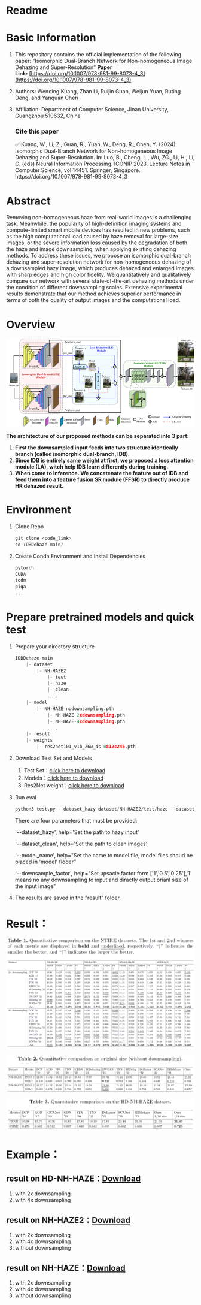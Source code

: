 # Readme

# ****Basic Information****

1. This repository contains the official implementation of the following paper: "Isomorphic Dual-Branch Network for Non-homogeneous Image Dehazing and Super-Resolution" **Paper Link:** [https://doi.org/10.1007/978-981-99-8073-4_3](https://doi.org/10.1007/978-981-99-8073-4_3)
2. Authors: Wenqing Kuang, Zhan Li, Ruijin Guan, Weijun Yuan, Ruting Deng, and Yanquan Chen
3. Affiliation: Department of Computer Science, Jinan University, Guangzhou 510632, China
    
    ### Cite this paper
    
    <aside>
    ✅ Kuang, W., Li, Z., Guan, R., Yuan, W., Deng, R., Chen, Y. (2024). Isomorphic Dual-Branch Network for Non-homogeneous Image Dehazing and Super-Resolution. In: Luo, B., Cheng, L., Wu, ZG., Li, H., Li, C. (eds) Neural Information Processing. ICONIP 2023. Lecture Notes in Computer Science, vol 14451. Springer, Singapore. https://doi.org/10.1007/978-981-99-8073-4_3
    
    </aside>
    

# Abstract

Removing non-homogeneous haze from real-world images is a challenging task. Meanwhile, the popularity of high-definition imaging systems and compute-limited smart mobile devices has resulted in new problems, such as the high computational load caused by haze removal for large-size images, or the severe information loss caused by the degradation of both the haze and image downsampling, when applying existing dehazing methods. To address these issues, we propose an isomorphic dual-branch dehazing and super-resolution network for non-homogeneous dehazing of a downsampled hazy image, which produces dehazed and enlarged images with sharp edges and high color fidelity. We quantitatively and qualitatively compare our network with several state-of-the-art dehazing methods under the condition of different downsampling scales. Extensive experimental results demonstrate that our method achieves superior performance in terms of both the quality of output images and the computational load.

# Overview

![img0](Readme/img0.png)

**The architecture of our proposed methods can be separated into 3 part:**

1. **First the downsampled input feeds into two structure identically branch (called isomorphic dual-branch, IDB).**
2. **Since IDB is entirely same weight at first, we proposed a loss attention module (LA), witch help IDB learn differently during training.**
3. **When come to inference. We concatenate the feature out of IDB and feed them into a feature fusion SR module (FFSR) to directly produce HR dehazed result.**

# Environment

1. Clone Repo
    
    ```python
    git clone <code_link>
    cd IDBDehaze-main/
    
    ```
    
2. Create Conda Environment and Install Dependencies
    
    ```python
    pytorch
    CUDA
    tqdm
    piqa
    ...
    ```
    

# **Prepare pretrained models and quick test**

1. Prepare your directory structure
    
    ```python
    IDBDehaze-main
        |- dataset
            |- NH-HAZE2
                |- test
                |- haze
                |- clean
                ....
        |- model
            |- NH-HAZE-nodownsampling.pth
                |- NH-HAZE-2xdownsampling.pth
                |- NH-HAZE-4xdownsampling.pth
                ....
        |- result
        |- weights
            |- res2net101_v1b_26w_4s-0812c246.pth
    ```
    
2. Download Test Set and Models
    1. Test Set：[click here to download](https://drive.google.com/drive/folders/1ozIxhpJn5mIUI6DEv4oEXLd4ClZf28zf?usp=sharing)
    2. Models：[click here to download](https://drive.google.com/drive/folders/1niZegxvEzA5Goq74lfSjHrdBtzSGkgLB?usp=sharing)
    3. Res2Net weight：[click here to download](https://drive.google.com/drive/folders/1087h2I14YmeGZ-1eWSp-8yGgNrdoV4Yt?usp=drive_link)
3. Run eval
    
    ```python
    python3 test.py --dataset_hazy dataset/NH-HAZE2/test/haze --dataset_clean dataset/NH-HAZE2/test/gt --model_name NH-HAZE2-nodownsampling --downsample_factor 1
    ```
    
    There are four parameters that must be provided:
    
    '--dataset_hazy', help='Set the path to hazy input’
    
    '--dataset_clean', help='Set the path to clean images’
    
    '--model_name', help="Set the name to model file, model files shoud be placed in 'model' floder”
    
    '--downsample_factor', help="Set upsacle factor form ['1','0.5','0.25'],'1' means no any downsampling to input and diractly output orianl size of the input image”
    
4. The results are saved in the "result" folder.

# Result：

![img1](Readme/img1.png)

![img2](Readme/img2.png)

![img3](Readme/img3.png)

# Example：

## result on HD-NH-HAZE：[Download](https://drive.google.com/file/d/1uRyFic3JZxsM7XM_x3nEN68_-1DinY2S/view?usp=sharing)

1. with 2x downsampling
2. with 4x downsampling

## result on NH-HAZE2：[Download](https://drive.google.com/file/d/1KAGzTOHut_m4Mqn4krhcYvHH23JVBqHR/view?usp=sharing)

1. with 2x downsampling
2. with 4x downsampling
3. without downsampling

## result on NH-HAZE：[Download](https://drive.google.com/file/d/1SikHxueQ86e8TGRX13IWZDCEmEpgODfz/view?usp=sharing)

1. with 2x downsampling
2. with 4x downsampling
3. without downsampling
